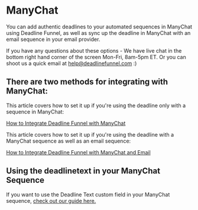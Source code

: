 # ManyChat

You can add authentic deadlines to your automated sequences in ManyChat using Deadline Funnel, as well as sync up the deadline in ManyChat with an email sequence in your email provider.

If you have any questions about these options - We have live chat in the bottom right hand corner of the screen Mon-Fri, 8am-5pm ET. Or you can shoot us a quick email at help@deadlinefunnel.com :\)

## There are two methods for integrating with ManyChat:

This article covers how to set it up if you're using the deadline only with a sequence in ManyChat:

[How to Integrate Deadline Funnel with ManyChat](https://documentation.deadlinefunnel.com/article/525-how-to-%20integrate-deadline-funnel-with-manychat)

This article covers how to set it up if you're using the deadline with a ManyChat sequence as well as an email sequence:

[How to Integrate Deadline Funnel with ManyChat and Email](https://documentation.deadlinefunnel.com/article/531-how-to-integrate-%20deadline-funnel-with-manychat)

## Using the deadlinetext in your ManyChat Sequence

If you want to use the Deadline Text custom field in your ManyChat sequence, [check out our guide here.](https://documentation.deadlinefunnel.com/article/616-how-to-add-the-%20deadlinetext-to-your-manychat-sequence)

